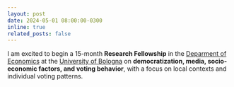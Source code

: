 ```yaml
---
layout: post
date: 2024-05-01 08:00:00-0300
inline: true
related_posts: false
---
```


I am excited to begin a 15-month <b>Research Fellowship</b> in the [Deparment of Economics](https://dse.unibo.it/en) at the [University of Bologna](https://www.unibo.it/en/homepage) on <b>democratization, media, socio-economic factors, and voting behavior</b>, with a focus on local contexts and individual voting patterns.
